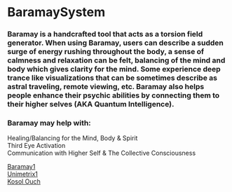 # BaramaySystem
### Baramay is a handcrafted tool that acts as a torsion field generator. When using Baramay, users can describe a sudden surge of energy rushing throughout the body, a sense of calmness and relaxation can be felt, balancing of the mind and body which gives clarity for the mind. Some experience deep trance like visualizations that can be sometimes describe as astral traveling, remote viewing, etc. Baramay also helps people enhance their psychic abilities by connecting them to their higher selves (AKA Quantum Intelligence).

### Baramay may help with:

Healing/Balancing for the Mind, Body & Spirit
<br/>
Third Eye Activation
<br/>
Communication with Higher Self & The Collective Consciousness
<br/>

[Baramay1](https://www.baramay1.com/)
<br/>
[Unimetrix1](https://www.unimetrix1.online/)
<br/>
[Kosol Ouch](https://youtube.com/user/kosolouch/)
